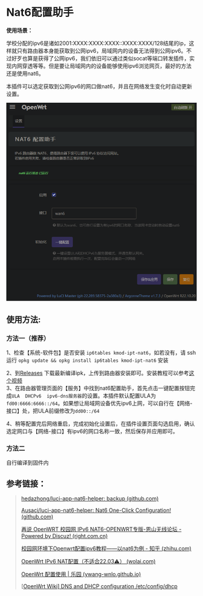 # Nat6配置助手
**使用场景：**

​		学校分配的ipv6是诸如2001:XXXX:XXXX:XXXX::XXXX:XXXX/128结尾的ip，这样就只有路由器本身能获取到公网ipv6，局域网内的设备无法得到公网ipv6。不过好歹也算是获得了公网ipv6，我们依旧可以通过类似socat等端口转发插件，实现内网穿透等等。但是要让局域网内的设备能够使用ipv6浏览网页，最好的方法还是使用nat6。  

​		本插件可以选定获取到公网ipv6的网口做nat6，并且在网络发生变化时自动更新设置。

![show](./show.png)  

## 使用方法:
### 方法一（推荐）
1、检查【系统-软件包】是否安装 `ip6tables kmod-ipt-nat6`，如若没有，请 ssh 运行 `opkg update && opkg install ip6tables kmod-ipt-nat6` 安装  

2、到[Releases](https://github.com/hedazhong/luci-app-nat6-helper/releases) 下载最新编译ipk，上传到路由器安装即可。安装教程可以参考[这个视频](https://www.bilibili.com/video/av464065982/)  
3、在路由器管理页面的【服务】中找到nat6配置助手，首先点击一键配置按钮完成`ULA  DHCPv6  ipv6-dns服务器`的设置。本插件默认配置ULA为`fd00:6666:6666::/64`。如果想让局域网设备优先ipv6上网，可以自行在【网络-接口】处，把ULA前缀修改为`dd00::/64`

4、稍等配置完后网络重启，完成初始化设置后，在插件设置页面勾选启用，确认选定网口与【网络-接口】有ipv6的网口名称一致，然后保存并应用即可。  

### 方法二
自行编译到固件内

## 参考链接：

> [hedazhong/luci-app-nat6-helper: backup (github.com)](https://github.com/hedazhong/luci-app-nat6-helper)
>
> [Ausaci/luci-app-nat6-helper: Nat6 One-Click Configuration! (github.com)](https://github.com/Ausaci/luci-app-nat6-helper)
>
> [再说 OpenWRT 校园网 IPv6 NAT6-OPENWRT专版-恩山无线论坛 - Powered by Discuz! (right.com.cn)](https://www.right.com.cn/forum/thread-2661027-1-1.html)
>
> [校园网环境下Openwrt配置ipv6教程——以nat6为例 - 知乎 (zhihu.com)](https://zhuanlan.zhihu.com/p/492774540)
>
> [OpenWrt IPv6 NAT配置（不适合22.03⚠） (wolai.com)](https://www.wolai.com/littlenewton/nc13tvkvdazg62S2LNUKgd)
>
> [OpenWrt 配置使用 | 乐园 (ywang-wnlo.github.io)](https://ywang-wnlo.github.io/posts/51140c4a.html#ipv6)
>
> [[OpenWrt Wiki\] DNS and DHCP configuration /etc/config/dhcp](https://openwrt.org/docs/guide-user/base-system/dhcp)
